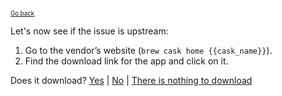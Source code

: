 <sup><sub>[Go back](curl_error_fix_curlrc)</sup></sub>

Let's now see if the issue is upstream:

1. Go to the vendor’s website (`brew cask home {{cask_name}}`).
2. Find the download link for the app and click on it.

Does it download? [Yes](curl_error_fix_outdated.md) | [No](curl_error_fix_wont_fix.md) | [There is nothing to download](curl_error_fix_no_download.md)
